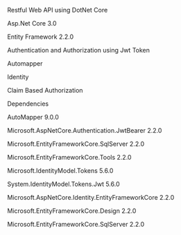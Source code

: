 Restful Web API using DotNet Core

Asp.Net Core 3.0

Entity Framework 2.2.0

Authentication and Authorization using Jwt Token

Automapper

Identity

Claim Based Authorization


Dependencies



AutoMapper 9.0.0

Microsoft.AspNetCore.Authentication.JwtBearer 2.2.0

Microsoft.EntityFrameworkCore.SqlServer 2.2.0

Microsoft.EntityFrameworkCore.Tools 2.2.0

Microsoft.IdentityModel.Tokens 5.6.0

System.IdentityModel.Tokens.Jwt 5.6.0



Microsoft.AspNetCore.Identity.EntityFrameworkCore 2.2.0

Microsoft.EntityFrameworkCore.Design 2.2.0

Microsoft.EntityFrameworkCore.SqlServer 2.2.0

